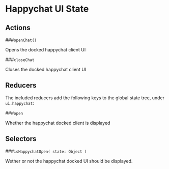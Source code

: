Happychat UI State
==================

## Actions

###`openChat()`

Opens the docked happychat client UI

###`closeChat`

Closes the docked happychat client UI

## Reducers

The included reducers add the following keys to the global state tree, under `ui.happychat`:

###`open`

Whether the happychat docked client is displayed

## Selectors

###`isHappychatOpen( state: Object )`

Wether or not the happychat docked UI should be displayed.
